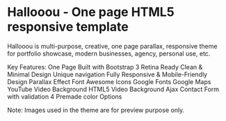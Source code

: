 # Hallooou - One page HTML5 responsive template

Hallooou is multi-purpose, creative, one page parallax, responsive theme for portfolio showcase, modern businesses, agency, personal use, etc.

Key Features:
One Page
Built with Bootstrap 3
Retina Ready
Clean & Minimal Design
Unique navigation
Fully Responsive & Mobile-Friendly Design
Parallax Effect
Font Awesome Icons
Google Fonts
Google Maps
YouTube Video Background
HTML5 Video Background
Ajax Contact Form with validation
4 Premade color Options

Note: Images used in the theme are for preview purpose only.
